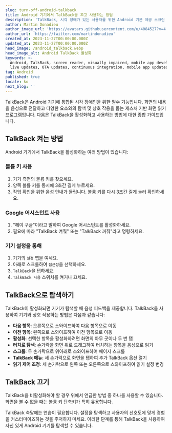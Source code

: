 ```yaml
---
slug: turn-off-android-talkback
title: Android 기기에서 TalkBack을 끄고 사용하는 방법
description: 'TalkBack, 시각 장애가 있는 사용자를 위한 Android 기본 제공 스크린 리더를 활성화하고 탐색하는 단계별 가이드입니다.'
author: Martin Donadieu
author_image_url: 'https://avatars.githubusercontent.com/u/4084527?v=4'
author_url: 'https://twitter.com/martindonadieu'
created_at: 2023-11-27T00:00:00.000Z
updated_at: 2023-11-27T00:00:00.000Z
head_image: /android_talkback.webp
head_image_alt: Android TalkBack 활성화
keywords: >-
  Android, TalkBack, screen reader, visually impaired, mobile app development,
  live updates, OTA updates, continuous integration, mobile app updates
tag: Android
published: true
locale: ko
next_blog: ''
---
```

TalkBack은 Android 기기에 통합된 시각 장애인을 위한 필수 기능입니다. 화면의 내용을 음성으로 전달하고 다양한 요소와의 탐색 및 상호 작용을 돕는 제스처 기반 화면 읽기 프로그램입니다. 다음은 TalkBack을 활성화하고 사용하는 방법에 대한 종합 가이드입니다.

## TalkBack 켜는 방법

Android 기기에서 TalkBack을 활성화하는 여러 방법이 있습니다:

### 볼륨 키 사용

1. 기기 측면의 볼륨 키를 찾으세요.
2. 양쪽 볼륨 키를 동시에 3초간 길게 누르세요.
3. 작업 확인을 위한 음성 안내가 들립니다. 볼륨 키를 다시 3초간 길게 눌러 확인하세요.

### Google 어시스턴트 사용

1. "헤이 구글"이라고 말하여 Google 어시스턴트를 활성화하세요.
2. 필요에 따라 "TalkBack 켜줘" 또는 "TalkBack 꺼줘"라고 명령하세요.

### 기기 설정을 통해

1. 기기의 `설정` 앱을 여세요.
2. 아래로 스크롤하여 `접근성`을 선택하세요.
3. `TalkBack`을 탭하세요.
4. `TalkBack 사용` 스위치를 켜거나 끄세요.

## TalkBack으로 탐색하기

TalkBack이 활성화되면 기기가 탐색할 때 음성 피드백을 제공합니다. TalkBack을 사용하여 기기와 상호 작용하는 방법은 다음과 같습니다:

- **다음 항목**: 오른쪽으로 스와이프하여 다음 항목으로 이동
- **이전 항목**: 왼쪽으로 스와이프하여 이전 항목으로 이동
- **활성화**: 선택한 항목을 활성화하려면 화면의 아무 곳이나 두 번 탭
- **터치로 탐색**: 손가락을 화면 위로 드래그하여 터치하는 항목을 음성으로 읽기
- **스크롤**: 두 손가락으로 위아래로 스와이프하여 페이지 스크롤
- **TalkBack 메뉴**: 세 손가락으로 화면을 탭하여 추가 TalkBack 옵션 열기
- **읽기 제어 조정**: 세 손가락으로 왼쪽 또는 오른쪽으로 스와이프하여 읽기 설정 변경

## TalkBack 끄기

TalkBack을 비활성화해야 할 경우 위에서 언급한 방법 중 하나를 사용할 수 있습니다. 화면을 볼 수 없을 때는 볼륨 키 단축키가 특히 유용합니다.

TalkBack 숙달에는 연습이 필요합니다. 설정을 탐색하고 사용자의 선호도에 맞게 경험을 커스터마이즈하는 것을 주저하지 마세요. 이러한 단계를 통해 TalkBack을 사용하여 자신 있게 Android 기기를 탐색할 수 있습니다.
